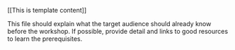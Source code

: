 [[This is template content]]

This file should explain what the target audience should already know before the workshop. If possible, provide detail and links to good resources to learn the prerequisites.
